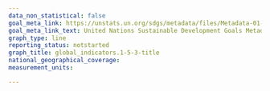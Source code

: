 ```yaml
---
data_non_statistical: false
goal_meta_link: https://unstats.un.org/sdgs/metadata/files/Metadata-01-05-03.pdf
goal_meta_link_text: United Nations Sustainable Development Goals Metadata (pdf 894kB)
graph_type: line
reporting_status: notstarted
graph_title: global_indicators.1-5-3-title
national_geographical_coverage: 
measurement_units: 

---
```

